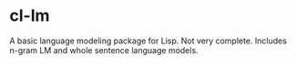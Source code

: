 cl-lm
=====

A basic language modeling package for Lisp.  Not very complete.  Includes n-gram LM and whole sentence language models.
